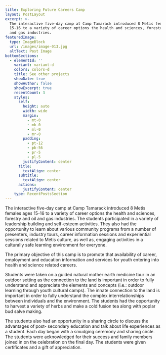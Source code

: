 ```yaml
---
title: Exploring Future Careers Camp
layout: PostLayout
excerpt: >-
  The interactive five-day camp at Camp Tamarack introduced 8 Metis females ages
  15-16 to a variety of career options the health and sciences, forestry and oil
  and gas industries.
featuredImage:
  type: ImageBlock
  url: /images/image-013.jpg
  altText: Post Image
bottomSections:
  - elementId: ''
    variant: variant-d
    colors: colors-d
    title: See other projects
    showDate: true
    showAuthor: false
    showExcerpt: true
    recentCount: 3
    styles:
      self:
        height: auto
        width: wide
        margin:
          - mt-0
          - mb-0
          - ml-0
          - mr-0
        padding:
          - pt-12
          - pb-56
          - pr-5
          - pl-5
        justifyContent: center
      title:
        textAlign: center
      subtitle:
        textAlign: center
      actions:
        justifyContent: center
    type: RecentPostsSection
---
```

The interactive five-day camp at Camp Tamarack introduced 8 Metis females ages 15-16 to a variety of career options the health and sciences, forestry and oil and gas industries. The students participated in a variety of leadership building and self-esteem activities. They also had the opportunity to learn about various community programs from a number of presenters, industry tours, career information sessions and experiential sessions related to Métis culture, as well as, engaging activities in a culturally safe learning environment for everyone.

The primary objective of this camp is to promote that availability of career, employment and education information and services for youth entering into health and science related careers.

Students were taken on a guided natural mother earth medicine tour in an outdoor setting as the connection to the land is important in order to fully understand and appreciate the elements and concepts (i.e.: outdoor learning through youth cultural camps). The innate connection to the land is important in order to fully understand the complex interrelationships between individuals and the environment. The students had the opportunity to harvest a variety of herbs and make a cold fusion tea along with poplar bud salve making.

The students also had an opportunity in a sharing circle to discuss the advantages of post- secondary education and talk about life experiences as a student. Each day began with a smudging ceremony and sharing circle. The students were acknowledged for their success and family members joined in on the celebration on the final day. The students were given certificates and a gift of appreciation.